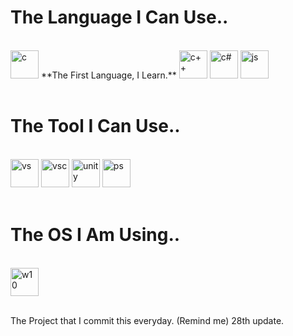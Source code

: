 <h1>
The Language I Can Use..
</h1>
<br />
<img src="https://cdn.jsdelivr.net/gh/devicons/devicon/icons/c/c-original.svg" alt="c" width="45" height="45"/>   **The First Language, I Learn.**

<img src="https://cdn.jsdelivr.net/gh/devicons/devicon/icons/cplusplus/cplusplus-original.svg" alt="c++" width="45" height="45"/> 
<img src="https://cdn.jsdelivr.net/gh/devicons/devicon/icons/csharp/csharp-original.svg" alt="c#" width="45" height="45"/> 
<img src="https://cdn.jsdelivr.net/gh/devicons/devicon/icons/javascript/javascript-original.svg" alt="js" width="45" height="45"/>
<br /><br />

<h1>
The Tool I Can Use..
</h1>
<br />
<img src="https://cdn.jsdelivr.net/gh/devicons/devicon/icons/visualstudio/visualstudio-plain.svg" alt="vs" width="45" height="45"/>
<img src="https://cdn.jsdelivr.net/gh/devicons/devicon/icons/vscode/vscode-original.svg" alt="vsc" width="45" height="45"/>
<img src="https://cdn.jsdelivr.net/gh/devicons/devicon/icons/unity/unity-original.svg" alt="unity" width="45" height="45"/>
<img src="https://cdn.jsdelivr.net/gh/devicons/devicon/icons/photoshop/photoshop-plain.svg" alt="ps" width="45" height="45"/>
<br /><br />

<h1>
The OS I Am Using..
</h1>
<br />
<img src="https://cdn.jsdelivr.net/gh/devicons/devicon/icons/windows8/windows8-original.svg" alt="w10" width="45" height="45"/>
<br /><br />

The Project that I commit this everyday. (Remind me) 28th update.
